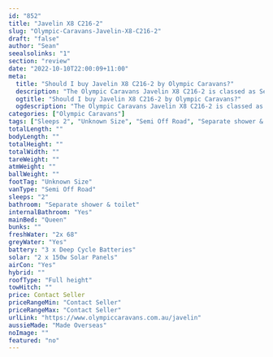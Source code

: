 ```yaml
---
id: "852"
title: "Javelin X8 C216-2"
slug: "Olympic-Caravans-Javelin-X8-C216-2"
draft: "false"
author: "Sean"
seealsolinks: "1"
section: "review"
date: "2022-10-10T22:00:09+11:00"
meta:
  title: "Should I buy Javelin X8 C216-2 by Olympic Caravans?"
  description: "The Olympic Caravans Javelin X8 C216-2 is classed as Semi Off Road, and sleeps 2 people. It is Made Overseas and comes in at Unknown Size. It generally has Separate shower & toilet."
  ogtitle: "Should I buy Javelin X8 C216-2 by Olympic Caravans?"
  ogdescription: "The Olympic Caravans Javelin X8 C216-2 is classed as Semi Off Road, and sleeps 2 people. It is Made Overseas and comes in at Unknown Size. It generally has Separate shower & toilet."
categories: ["Olympic Caravans"]
tags: ["Sleeps 2", "Unknown Size", "Semi Off Road", "Separate shower & toilet", "Full height", "Price Unknown", "Made Overseas"]
totalLength: ""
bodyLength: ""
totalHeight: ""
totalWidth: ""
tareWeight: ""
atmWeight: ""
ballWeight: ""
footTag: "Unknown Size"
vanType: "Semi Off Road"
sleeps: "2"
bathroom: "Separate shower & toilet"
internalBathroom: "Yes"
mainBed: "Queen"
bunks: ""
freshWater: "2x 68"
greyWater: "Yes"
battery: "3 x Deep Cycle Batteries"
solar: "2 x 150w Solar Panels"
airCon: "Yes"
hybrid: ""
roofType: "Full height"
towHitch: ""
price: Contact Seller
priceRangeMin: "Contact Seller"
priceRangeMax: "Contact Seller"
urlLink: "https://www.olympiccaravans.com.au/javelin"
aussieMade: "Made Overseas"
noImage: ""
featured: "no"
---
```

